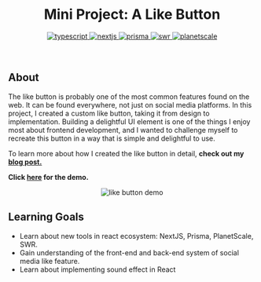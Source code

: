 <h1 align="center">Mini Project: A Like Button</h1>
<div align="center">
  
<a href="https://www.typescriptlang.org/">
  <img src="https://img.shields.io/badge/TypeScript-5.0.0-%233178C6?logo=typescript" alt="typescript"/>
</a>
<a href="https://nextjs.org/">
  <img src="https://img.shields.io/badge/Next.js-14.0.1-%23000000?logo=next.js" alt="nextjs"/>
</a>
<a href="https://www.prisma.io/">
  <img src="https://img.shields.io/badge/Prisma-5.6.0-%232D3748?logo=prisma" alt="prisma" />
</a>
<a href="https://swr.vercel.app/">
  <img src="https://img.shields.io/badge/SWR-2.2.4-%23000000?logo=swr" alt="swr"/>
</a>
<a href="https://planetscale.com/">
  <img src="https://img.shields.io/badge/PlanetScale-%23000000?logo=planetscale" alt="planetscale"/>
</a>
</div>

<br>
<br>

<div > 
  <h2>About</h4>
  <p>The like button is probably one of the most common features found on the web. It can be found everywhere, not just on social media platforms. In this project, I created a custom like button, taking it from design to implementation. Building a delightful UI element is one of the things I enjoy most about frontend development, and I wanted to challenge myself to recreate this button in a way that is simple and delightful to use. </p>
  <p>To learn more about how I created the like button in detail, <b>check out my <a href="https://medium.com/@taekbeen93/mini-project-how-i-built-a-full-stack-like-button-from-design-to-implementation-701edc1a0f0c">blog post.</a></b></p>
  <p><b>Click <a href="https://full-of-likes.vercel.app/">here</a> for the demo.</b></p>
</div>


<div align="center">
  <img src="https://github.com/tnamdevnote/mini-project-like-button/assets/44216709/6b4bce1f-c235-4953-b5fa-efe228f6aa61" alt="like button demo"/>
</div>

## Learning Goals
- Learn about new tools in react ecosystem: NextJS, Prisma, PlanetScale, SWR.
- Gain understanding of the front-end and back-end system of social media like feature.
- Learn about implementing sound effect in React
